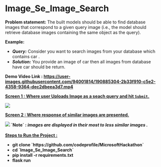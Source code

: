 # Image_Se_Image_Search
<b> Problem statement:</b> The built models should be able to find database images that correspond to a given query image (i.e., the model should retrieve database images containing the same object as the query).  

<b>Example:</b>
    <ul>
    <li><b><I>Query:</I></b> Consider you want to search images from your database which contains car .</li>
    <li><b><i>Solution:</i></b> You provide an image of car then all images from database have car should be return.</li>
    </ul>
    
 <b> Demo Video Link : <b> https://user-images.githubusercontent.com/94001814/190885304-2b33f910-c5e2-4358-9364-dec2dbeea3d7.mp4
    
    
<b> <u>Screen 1 : Where user Uploads Image as a seach query and hit `Submit`.</u> </b> 

<img src="https://user-images.githubusercontent.com/94001814/190883147-cf7a754f-fbcf-4c6f-96c5-7ebe8b675b4b.png">
    
<b> <u>Screen 2 : Where response of similar images are presented.</u> </b> 

<img src="https://user-images.githubusercontent.com/94001814/192099400-c69e8562-b5d4-41d6-a047-0e854b761741.png">
<b>`Note` :</b> <i> images are displayed in their most to less similar images .</i>
    <br/>
    <br/>
<b> <u>Steps to Run the Project :</u> </b>
    <ul>
        <li> git clone `https://github.com/codeprofile/MicrosoftHackathon` </li>
        <li> cd `Image_Se_Image_Search` </li>
        <li> pip install -r requirements.txt </li>
        <li>  flask run </li>
    </ul>
